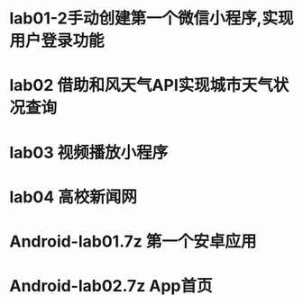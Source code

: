 # lab01-2手动创建第一个微信小程序,实现用户登录功能
# lab02 借助和风天气API实现城市天气状况查询
# lab03 视频播放小程序
# lab04 高校新闻网
# Android-lab01.7z 第一个安卓应用
# Android-lab02.7z App首页

